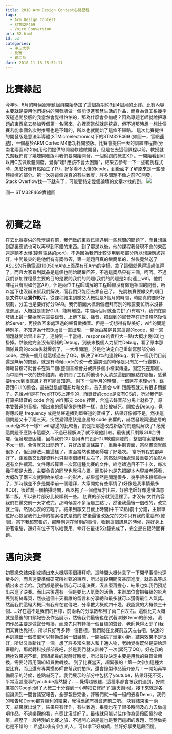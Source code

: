 ```yaml
---
title: 2018 Arm Design Contest心路歷程
tags:
  - Arm Design Contest
  - STM32F469
  - Voice Conversion
url: 52.html
id: 52
categories:
  - 中正大學
  - 比賽
  - 資工系
date: 2018-11-18 15:52:11
---
```


比賽緣起
====

今年5、6月的時候跟專題組員開始參加了這個為期約3到4個月的比賽。比賽內容主要就是要用他們提供的開發版做一個能促進智慧生活的作品，而身為資工系幾乎沒碰過開發版的我當然會覺得怕怕的，那為什麼會參加呢？因為專題老師就說把專題的東西拿去參加弄個第一名回來，心裡面當然就是挖靠，但不過那時想一想比個賽若能拿個名次對推甄也是不錯的，所以也就開始了這條不歸路。 這次比賽提供的開發版是意法半導體(STMicroelectronics)下的STM32F469 (如圖一，官網[連結](https://www.st.com/en/evaluation-tools/32f469idiscovery.html))，一個基於ARM Cortex M4低功耗開發版。比賽會提供一天的訓練課程教(分南北兩區)你如何用他們提供的開發軟體做開發，但是在去這個課程以前，教授就先幫我們買了幾塊開發版叫我們要開始開發，一個偷跑的概念XD 。一開始看到可以用C去做軟體開發，覺得"哇! 應該不會太困難"，結果去參考一下一些範例程式時，怎麼好像有點陌生了(?)，好多看不太懂的code，到後面才了解原來是一些硬體操控的部分。第一次碰這個還真的有些難度，許多問題不像之前PC開發，Stack Overflow找一下就有了，可能要特定幾個論壇的文章才找的到。 ![](https://www.st.com/content/ccc/fragment/product_related/rpn_information/board_photo/group0/e0/b4/a0/64/2f/ff/40/c7/stm32f469i-disco.jpg/files/stm32f469i-disco.jpg/_jcr_content/translations/en.stm32f469i-disco.jpg)

圖一 STM32F469實體圖

 

初賽之路
====

在去比賽提供的教學課程前，我們做的東西已經遇到一些想問的問題了，而且想說到那裏應該也可以再學到不錯的東西。到了那邊以後，他的課程我發現不會的東西還是聽不太懂(硬體電路的port)，不過因為我們比較少用到那部分所以想說應該還好，中間最爽的是他們有有獎徵答，第一題題目真的蠻簡單的，然後竟然送了ASUS的行動電源(10050mAh)上面還有印Arm的字樣，拿了這個就覺得這趟值得了，而且大家看到獎品是這個也開始踴躍回答，不過這獎品只有三個，呵呵。不過我們參加課程最主要的目的是要問我們的問題(我們的問題是如何連上wifi，他們課程只有說如何當AP)，但是兩位工程師講解的工程師卻沒有做過相關的開發，所以當下也沒辦法幫我們解決，而我們只能回去靠自己了。 先說初賽要繳交的項目是**文件**以及**實作影片**。從課程結束到繳交大概就是3個月的時間，時間真的要好好規劃，分工也是要好好分QAQ。我們前面大概兩個禮拜有別的報告要忙所以沒甚麼進展，大概就是畫好GUI，能夠觸控。中間兩個月就全力拚了(有嗎?)，我們在開發版上最一開始就只需要錄音、上傳下載、播音，把錄到的聲音存在記憶體然後傳給Server，再接收回來處理過的聲音做播音。但是一切想得有點美好，wifi的問題特別多，不知道為什麼Bug會一直出現，一開始由某隊員寫這邊的code，寫一寫問題就開始冒出來了，連線到一半當機、response的資料大一點(大概才幾KB)也掛掉。然後他完全沒有頭緒的Debug，到後來換個人力幫忙Debug，看了原本那個隊員寫的code後就爆氣了，一大堆問題，於是他決定自己重新寫那部分的code，然後一個月就這樣過去了QQ。解決了90%的連線Bug，剩下一個我們目前還是無解的問題，就是有時候code的改一改(最誇張的時候是只有加一行變數)，傳輸音檔時就會卡在第二個(整個音檔會分成許多個小檔案傳送，固定死在那個)。而中間有一次的技術諮詢，我們問了工程師他也不太清楚這個問題點在哪裡，感覺要trace到很底層才有可能會知道。 剩下一個半月的時間，一個月在處理wifi、錄音跟GUI的整合，最後就是處理影片和文件。首先整合 wifi 跟錄音就又有很多問題了。先說wifi是在FreeRTOS上運作的，而錄音的code是沒有OS的，所以我們是打算把錄音的 code 合進 wifi 那支 code 裡面，合進去錄音部分馬上就掛了，原本雙聲道的音檔，播出來的感覺像是快轉一樣，直接被嚇死。開始去Debug，覺得應該是 frequency 或是雙聲道播到單聲道的音檔了，結果好像都不是，然後這個問題又卡了兩三天，突然覺得應該是底層的 code 影響的，赫然發現兩邊底層的code版本不一樣?! wifi那邊的比較舊，於是把那邊改成新版的問題就解決了! 感覺這問題不應該卡這麼久...不過已經解決了就不跟他計較。最後就只剩跟GUI合併囉，但發現更困難，因為我們GUI是用專門設計GUI軟體開發的，整個檔案結構都不太一樣，合併就又出問題了，只好放棄這條路了，重新手劃頁面，當然畫面就醜很多了，但沒辦法只能這樣了，畫面當然也被老師噹了好幾次。 當所有程式都弄好了，距離繳交出賽資料也只剩兩個禮拜左右了，當然就開始處理最重要的拍影片還有文件撰寫。文件應該算第一次寫這種比賽的文件，給老師過目不下十次，每次幾乎都是大改，主要負責的同學也覺得心累。而影片也是先把腳本內容給老師看，大概改了兩三次就開始拍版本一的影片，結果當然是問題很多，幾乎很多段都重拍了，那時候差不多是開學前一個禮拜，大家開始有些事情了(好像是我事情最多XDD)，很難喬一個拍攝時間，所以拖了一個禮拜才出來，好險老師好像還蠻滿意第二版，所以影片部分比較順利一些。 初賽的部分就到這裡了。才沒有!文件內容我們在繳交前一天才改完，那時候差不多凌晨三點ㄅ，然後我最後一個改的，改完就上傳，然後心安的去睡了。結果到繳交日截止時間(中午12點)前十分鐘，主辦單位好心提醒我們上傳的檔案格式是錯的!然後最後改版完的文件只有我的電腦有(傻眼)。當下我超緊張的，那時剛還在辦別的事情，收到這個訊息的時侯，還好身上帶著電腦，還好有位子可以給我用。幸好在最後5分鐘完成了，完全是在跟時間賽跑。

邁向決賽
====

初賽繳交結束到成績出來大概隔兩個禮拜吧，這時間大概休息了一下開學事情也還蠻多的，而且還要準備研究所推甄的東西，所以這段期間沒甚麼進度，就乖乖等成績出來哈哈哈。我們都是很有信心可以進決賽，沒甚麼再擔心，結果也如我們預期出來進了決賽。而出來後還有一個是要比人氣獎的活動，主辦單位會把每組的影片丟到粉絲專頁，然後過個十天看誰的留言和分享總和最多就可以獲得最佳人氣獎。然而我們這組大概只有我有在宣傳吧，分享數大概就四十幾，我認識的大概快三十個......好在這不是我們的目標，前兩名的分享數都到了兩三百左右。這個比完大概就是最後的口頭報告及作品展示，然後我們最後也在試著演練Demo的部分。 我們作品主要是做聲音轉換，而原先只有轉換一個目標的聲音，老師覺得太少了(我們其實也覺得)，所以只好再多轉一個目標。我們就在比賽前五天左右吧，快速的再訓練出一個模型可以轉換成另一個目標，一開始挑了蠟筆小新，結果效果不是很好，所以又重新找了一個。想了許多知名藝人和卡通人物，老師覺得既然是要給評審聽的，那就轉科技部部長吧，於是我們就又訓練了一次(累死了QQ)。好在我的轉換效果還不錯，同組組員的就時好時壞，所以最後決定主要是用我的聲音做轉換，需要時再用同組組員做轉換。 到了比賽當天，超緊張的！第一次參加這種大型比賽，而且還有專業攝影師會幫我們拍照，還會錄製作品簡介影片！一開始再準備展示的時候，差點嚇死了。我們展示的部分中包括了youtube，結果好死不死，平常沒甚麼事的youtube竟然掛了......覺得超級雖，這種事都會被我們遇到，好險厲害的Google過了大概三十分鐘到一小時把它修好了(謝天謝地)。接下來就是各組論流到一間會議室報告，全部報告完後，評審們就一組一組的去看Demo。我們的報告和Demo都算順利的結束，覺得應該有機會進前三吧。 決賽結束後一兩天，結果就出爐了，結果只有佳作，有些難過，畢竟也花了很多時間及心力去做這項作品，不過樂觀的看，有獎比沒獎好了。最後就只能以佳作作為這段回憶的收尾，經歷了一段特別的比賽之旅，不過開心的是這也是我們這組的專題，同時做完也是不錯的！ 希望以後有參加的人，可以拿下好成績，並好好享受這段回憶。